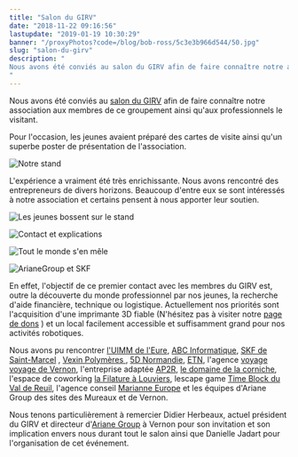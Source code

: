 ```yaml
---
title: "Salon du GIRV"
date: "2018-11-22 09:16:56"
lastupdate: "2019-01-19 10:30:29"
banner: "/proxyPhotos?code=/blog/bob-ross/5c3e3b966d544/50.jpg"
slug: "salon-du-girv"
description: " 
Nous avons été conviés au salon du GIRV afin de faire connaître notre association aux membres de ce groupe.
"
---
```

Nous avons été conviés au <a href="https://salondugirv.com"> salon du GIRV</a> afin de faire connaître notre association aux membres de ce groupement ainsi qu'aux professionnels le visitant.

Pour l'occasion, les jeunes avaient préparé des cartes de visite ainsi qu'un superbe poster de présentation de l'association.

![Notre stand](/proxyPhotos?code=/blog/bob-ross/5c3e3b9c79383/50.jpg "Notre stand")

L'expérience a vraiment été très enrichissante. Nous avons rencontré des entrepreneurs de divers horizons. Beaucoup d'entre eux se sont intéressés à notre association et certains pensent à nous apporter leur soutien.

![Les jeunes bossent sur le stand](/proxyPhotos?code=/blog/bob-ross/5c3e3b9eaa4e2/50.jpg "Les jeunes bossent sur le stand")

![Contact et explications](/proxyPhotos?code=/blog/bob-ross/5c3e3ba1278a6/50.jpg "Contact et explications")

![Tout le monde s'en mêle](/proxyPhotos?code=/blog/bob-ross/5c3e44cbf359c/50.jpg "Tout le monde s'en mêle")

![ArianeGroup et SKF](/proxyPhotos?code=/blog/bob-ross/5c3e44cea3a0b/50.jpg "ArianeGroup et SKF")


En effet, l'objectif de ce premier contact avec les membres du GIRV est, outre la découverte du monde professionnel par nos jeunes, la recherche d'aide financière, technique ou logistique.
Actuellement nos priorités sont 
l'acquisition d'une imprimante 3D fiable (N'hésitez pas à visiter notre <a href="https://www.helloasso.com/associations/we-robot/formulaires/1">page de dons</a> ) et un local facilement accessible et suffisamment grand pour nos activités robotiques.

Nous avons pu rencontrer <a href="uimm-eure.org">l'UIMM de l'Eure</a>, <a href="https://www.abc-info.fr/">ABC Informatique</a>, <a href="http://www.skf.com/fr/index.html">SKF de Saint-Marcel</a> , <a href="http://www.vexin-polymeres.com"> Vexin Polymères </a> , <a href="www.5d-normandie.fr">5D Normandie</a>, <a href="http://etn.fr/">ETN</a>, l'agence <a href="https://www.agence-voyage-voyage.com/">voyage voyage de Vernon</a>, l'entreprise adaptée <a href="https://proreseaux.com/">AP2R</a>, <a href="https://domainedelacorniche.com/fr/">le domaine de la corniche</a>, l'espace de coworking <a href="http://www.lafilature.space/"> la Filature à Louviers</a>, lescape game <a href="https://www.timeblock.fr/">Time Block du Val de Reuil</a>, l'agence conseil <a href="http://marianneurope.fr/"> Marianne Europe</a> et les équipes d'Ariane Group des sites des Mureaux et de Vernon.

Nous tenons particulièrement à remercier Didier Herbeaux, actuel président du GIRV et directeur d'<a href="https://www.ariane.group/fr/">Ariane Group</a> à Vernon pour son invitation et son implication envers nous durant tout le salon ainsi que Danielle Jadart pour l'organisation de cet événement.
    